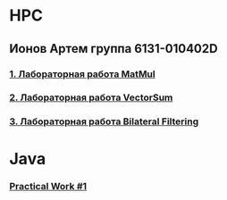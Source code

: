 # HPC

## Ионов Артем группа 6131-010402D

### [1. Лабораторная работа MatMul](https://github.com/sat4h/labs/tree/0a41ff0d2a3ec2ff9645e380e44766b8f27109c3/MatMul)

### [2. Лабораторная работа VectorSum](https://github.com/sat4h/labs/tree/3af256cd27846eda7aa19aa8ebde79965cf9e16b/VectorSum)

### [3. Лабораторная работа Bilateral Filtering](https://github.com/sat4h/labs/tree/826b974523a797dfda2921b7332b8e9b9aae9dc8/Bilateral%20Filtering)

# Java

### [Practical Work #1](https://github.com/sat4h/Java.git)

